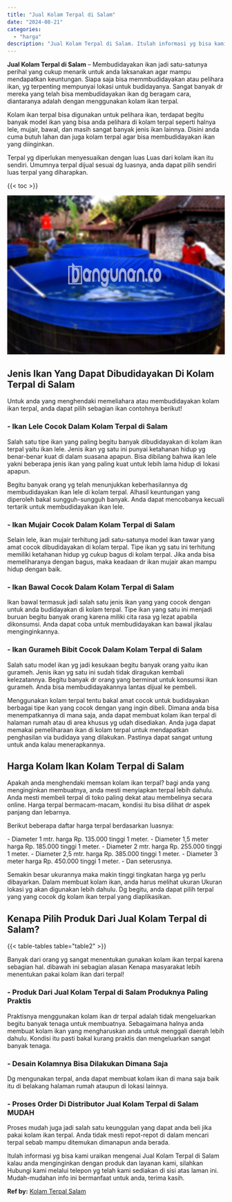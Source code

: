 ```yaml
---
title: "Jual Kolam Terpal di Salam"
date: "2024-08-21"
categories: 
  - "harga"
description: "Jual Kolam Terpal di Salam. Itulah informasi yg bisa kami uraikan mengenai Jual Kolam Terpal di Salam kalau anda menginginkan dengan produk dan layanan kami,..."
---
```


**Jual Kolam Terpal di Salam** – Membudidayakan ikan jadi satu-satunya perihal yang cukup menarik untuk anda laksanakan agar mampu mendapatkan keuntungan. Siapa saja bisa memmbudidayakan atau pelihara ikan, yg terpenting mempunyai lokasi untuk budidayanya. Sangat banyak dr mereka yang telah bisa membudidayakan ikan dg beragam cara, diantaranya adalah dengan menggunakan kolam ikan terpal.

Kolam ikan terpal bisa digunakan untuk pelihara ikan, terdapat begitu banyak model ikan yang bisa anda pelihara di kolam terpal seperti halnya lele, mujair, bawal, dan masih sangat banyak jenis ikan lainnya. Disini anda cuma butuh lahan dan juga kolam terpal agar bisa membudidayakan ikan yang diinginkan.

Terpal yg diperlukan menyesuaikan dengan luas Luas dari kolam ikan itu sendiri. Umumnya terpal dijual sesuai dg luasnya, anda dapat pilih sendiri luas terpal yang diharapkan.

{{< toc >}}

![Jual Kolam Terpal di Salam](/images/jual-kolam-terpal-38.png)

## Jenis Ikan Yang Dapat Dibudidayakan Di Kolam Terpal di Salam

Untuk anda yang menghendaki memeliahara atau membudidayakan kolam ikan terpal, anda dapat pilih sebagian ikan contohnya berikut!

### \- Ikan Lele Cocok Dalam Kolam Terpal di Salam

Salah satu tipe ikan yang paling begitu banyak dibudidayakan di kolam ikan terpal yaitu ikan lele. Jenis ikan yg satu ini punyai ketahanan hidup yg benar-benar kuat di dalam suasana apapun. Bisa dibilang bahwa ikan lele yakni beberapa jenis ikan yang paling kuat untuk lebih lama hidup di lokasi apapun.

Begitu banyak orang yg telah menunjukkan keberhasilannya dg membudidayakan ikan lele di kolam terpal. Alhasil keuntungan yang diperoleh bakal sungguh-sungguh banyak. Anda dapat mencobanya kecuali tertarik untuk membudidayakan ikan lele.

### \- Ikan Mujair Cocok Dalam Kolam Terpal di Salam

Selain lele, ikan mujair terhitung jadi satu-satunya model ikan tawar yang amat cocok dibudidayakan di kolam terpal. Tipe ikan yg satu ini terhitung memiliki ketahanan hidup yg cukup bagus di kolam terpal. Jika anda bisa memeliharanya dengan bagus, maka keadaan dr ikan mujair akan mampu hidup dengan baik.

### \- Ikan Bawal Cocok Dalam Kolam Terpal di Salam

Ikan bawal termasuk jadi salah satu jenis ikan yang yang cocok dengan untuk anda budidayakan di kolam terpal. Tipe ikan yang satu ini menjadi buruan begitu banyak orang karena miliki cita rasa yg lezat apabila dikonsumsi. Anda dapat coba untuk membudidayakan kan bawal jikalau menginginkannya.

### \- Ikan Gurameh Bibit Cocok Dalam Kolam Terpal di Salam

Salah satu model ikan yg jadi kesukaan begitu banyak orang yaitu ikan gurameh. Jenis ikan yg satu ini sudah tidak diragukan kembali kelezatannya. Begitu banyak dr orang yang berminat untuk konsumsi ikan gurameh. Anda bisa membudidayakannya lantas dijual ke pembeli.

Menggunakan kolam terpal tentu bakal amat cocok untuk budidayakan berbagai tipe ikan yang cocok dengan yang ingin dibeli. Dimana anda bisa menempatkannya di mana saja, anda dapat membuat kolam ikan terpal di halaman rumah atau di area khusus yg udah disediakan. Anda juga dapat memakai pemeliharaan ikan di kolam terpal untuk mendapatkan penghasilan via budidaya yang dilakukan. Pastinya dapat sangat untung untuk anda kalau menerapkannya.

## Harga Kolam Ikan Kolam Terpal di Salam

Apakah anda menghendaki memsan kolam ikan terpal? bagi anda yang menginginkan membuatnya, anda mesti menyiapkan terpal lebih dahulu. Anda mesti membeli terpal di toko paling dekat atau membelinya secara online. Harga terpal bermacam-macam, kondisi itu bisa dilihat dr aspek panjang dan lebarnya.

Berikut beberapa daftar harga terpal berdasarkan luasnya:

\- Diameter 1 mtr. harga Rp. 135.000 tinggi 1 meter. - Diameter 1,5 meter harga Rp. 185.000 tinggi 1 meter. - Diameter 2 mtr. harga Rp. 255.000 tinggi 1 meter. - Diameter 2,5 mtr. harga Rp. 385.000 tinggi 1 meter. - Diameter 3 meter harga Rp. 450.000 tinggi 1 meter. - Dan seterusnya.

Semakin besar ukurannya maka makin tinggi tingkatan harga yg perlu dibayarkan. Dalam membuat kolam ikan, anda harus melihat ukuran Ukuran lokasi yg akan digunakan lebih dahulu. Dg begitu, anda dapat pilih terpal yang yang cocok dg kolam ikan terpal yang diaplikasikan.

## Kenapa Pilih Produk Dari Jual Kolam Terpal di Salam?

{{< table-tables table="table2" >}}

Banyak dari orang yg sangat menentukan gunakan kolam ikan terpal karena sebagian hal. dibawah ini sebagian alasan Kenapa masyarakat lebih menentukan pakai kolam ikan dari terpal!

### \- Produk Dari Jual Kolam Terpal di Salam Produknya Paling Praktis

Praktisnya menggunakan kolam ikan dr terpal adalah tidak mengeluarkan begitu banyak tenaga untuk membuatnya. Sebagaimana halnya anda membuat kolam ikan yang mengharuskan anda untuk menggali daerah lebih dahulu. Kondisi itu pasti bakal kurang praktis dan mengeluarkan sangat banyak tenaga.

### \- Desain Kolamnya Bisa Dilakukan Dimana Saja

Dg mengunakan terpal, anda dapat membuat kolam ikan di mana saja baik itu di belakang halaman rumah ataupun di lokasi lainnya.

### \- Proses Order Di Distributor Jual Kolam Terpal di Salam MUDAH

Proses mudah juga jadi salah satu keunggulan yang dapat anda beli jika pakai kolam ikan terpal. Anda tidak mesti repot-repot di dalam mencari terpal sebab mampu ditemukan dimanapun anda berada.

Itulah informasi yg bisa kami uraikan mengenai Jual Kolam Terpal di Salam kalau anda menginginkan dengan produk dan layanan kami, silahkan Hubungi kami melalui telepon yg telah kami sediakan di sisi atas laman ini. Mudah-mudahan info ini bermanfaat untuk anda, terima kasih.

**Ref by:** [Kolam Terpal Salam](https://id.wikipedia.org/wiki/Kolam)
